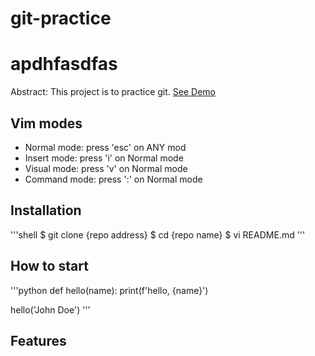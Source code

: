 # git-practice
# apdhfasdfas

Abstract: This project is to practice git.
[See Demo](https://www.google.com/)

## Vim modes

- Normal mode: press 'esc' on ANY mod
- Insert mode: press 'i' on Normal mode
- Visual mode: press 'v' on Normal mode
- Command mode: press ':' on Normal mode

## Installation

'''shell
$ git clone {repo address}
$ cd {repo name}
$ vi README.md
'''

## How to start

'''python
def hello(name):
    print(f'hello, {name}')

hello('John Doe')
'''

## Features


